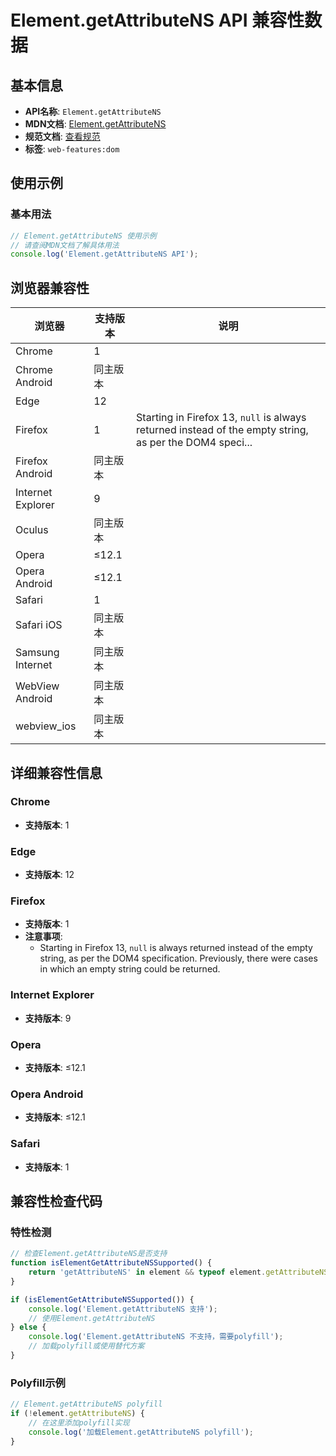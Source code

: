 # Element.getAttributeNS API 兼容性数据

## 基本信息

- **API名称**: `Element.getAttributeNS`
- **MDN文档**: [Element.getAttributeNS](https://developer.mozilla.org/docs/Web/API/Element/getAttributeNS)
- **规范文档**: [查看规范](https://dom.spec.whatwg.org/#ref-for-dom-element-getattributens①)
- **标签**: `web-features:dom`

## 使用示例

### 基本用法

```javascript
// Element.getAttributeNS 使用示例
// 请查阅MDN文档了解具体用法
console.log('Element.getAttributeNS API');
```

## 浏览器兼容性

| 浏览器 | 支持版本 | 说明 |
|--------|----------|------|
| Chrome | 1 |  |
| Chrome Android | 同主版本 |  |
| Edge | 12 |  |
| Firefox | 1 | Starting in Firefox 13, `null` is always returned instead of the empty string, as per the DOM4 speci... |
| Firefox Android | 同主版本 |  |
| Internet Explorer | 9 |  |
| Oculus | 同主版本 |  |
| Opera | ≤12.1 |  |
| Opera Android | ≤12.1 |  |
| Safari | 1 |  |
| Safari iOS | 同主版本 |  |
| Samsung Internet | 同主版本 |  |
| WebView Android | 同主版本 |  |
| webview_ios | 同主版本 |  |

## 详细兼容性信息

### Chrome

- **支持版本**: 1

### Edge

- **支持版本**: 12

### Firefox

- **支持版本**: 1
- **注意事项**:
  - Starting in Firefox 13, `null` is always returned instead of the empty string, as per the DOM4 specification. Previously, there were cases in which an empty string could be returned.

### Internet Explorer

- **支持版本**: 9

### Opera

- **支持版本**: ≤12.1

### Opera Android

- **支持版本**: ≤12.1

### Safari

- **支持版本**: 1

## 兼容性检查代码

### 特性检测

```javascript
// 检查Element.getAttributeNS是否支持
function isElementGetAttributeNSSupported() {
    return 'getAttributeNS' in element && typeof element.getAttributeNS === 'function';
}

if (isElementGetAttributeNSSupported()) {
    console.log('Element.getAttributeNS 支持');
    // 使用Element.getAttributeNS
} else {
    console.log('Element.getAttributeNS 不支持，需要polyfill');
    // 加载polyfill或使用替代方案
}
```

### Polyfill示例

```javascript
// Element.getAttributeNS polyfill
if (!element.getAttributeNS) {
    // 在这里添加polyfill实现
    console.log('加载Element.getAttributeNS polyfill');
}
```

